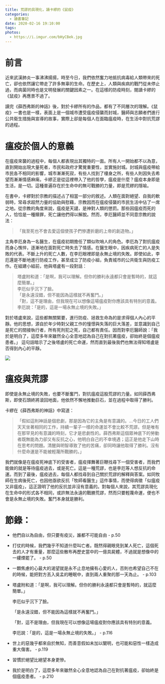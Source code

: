 ```yaml
---
title: 荒謬的具現化，讀卡繆的《鼠疫》
categories:
  - 讀書筆記
date: 2020-02-16 19:10:00
tags:
photos:
  - https://i.imgur.com/bHyCBek.jpg
---
```

# 前言
近來武漢肺炎一事沸沸揚揚，時至今日，我們依然奮力地抵抗病毒給人類帶來的死亡，卻也依然讓它帶走了許多無辜的生命。在歷史上，人類與疾病的戰鬥從未停止過，而病菌同時也是文明發展的關鍵因素之一。在這樣的防疫時刻，閱讀卡繆的《鼠疫》再應景不過了。
<!-- more -->
讀完《薛西弗斯的神話》後，對於卡繆所有的作品，都有了不同層次的理解。《鼠疫》一書也是一樣，表面上是一個城市遭受瘟疫侵襲而封城，醫師與志願者們進行公共衛生措施與宣導的故事，實際上卻是每個人在面臨瘟疫時，在生活中對抗荒謬的過程。

# 瘟疫於個人的意義
在瘟疫來襲的過程中，每個人都表現出其獨特的一面。所有人一開始都不以為意，直到開始出現大量死者，市民和政府才驚覺重要性，並實施封城。封城與瘟疫帶給市民各不相同的影響，城市漸漸死寂，有些人找到了棲身之所，有些人則因失去希望而漸漸情感麻痺。卡繆正是從這裡帶入了他的哲學，瘟疫是什麼？瘟疫本身即是生活，是一切。這種普遍存在於生命中的無可戰勝的力量，即是荒繆的隱喻。

在書中，卡繆對於宗教的描述占了相當一部分的敘述。人類在面對絕望、自我的軟弱時，常尋求超然力量的協助與慰藉，宗教因而在瘟疫侵襲的市民生活中佔了一席之地。從宗教的角度來說，瘟疫是天譴，是神對人類的懲罰。那些因瘟疫而死的人，恰恰是一種贖罪，死亡讓他們得以解脫。然而，李厄醫師並不同意宗教的說法：
>「我至死也不會去愛這個使孩子們慘遭折磨的上帝的創造物。」

主角李厄身為一名醫生，在瘟疫初期擔任了類似吹哨人的角色。李厄為了對抗瘟疫而身心憔悴，逐漸地在面對死亡時失去了情感。在醫生眼中，因疾病死亡的人是失敗的代表。不斷上升的死亡人數，在李厄眼裡即是永無止境的失敗。即使如此，李厄還是不斷地進行防疫工作，甚至成立了防疫小組，負責城市的公共衛生與防疫工作。在組建小組前，他與塔盧有一段對話：
> 塔盧附和道：「是啊，我可以理解。但你的勝利永遠都只會是暫時的，就這麼簡單。」\
> 李厄似乎沉下了臉。\
> 「是永遠沒錯，但不能因為這樣就不再奮鬥。」\
> 「對，這不是理由，但我現在可以想像這場瘟疫對你應該具有特別的意義。\
> 李厄說：「是的，這是一場永無止境的失敗。」

對於塔盧來說，這些都無關緊要，進行防疫、拯救生命為的是求得個人內心的平靜。他的思想，源自於年少時對父親工作的憧憬與失落的巨大落差，並意識到自己是死亡的間接執行者，所有死刑犯之死，自己都有責任。因而對李厄醫師說：「我於是明白了，這麼多年來雖然全心全意地認為自己在對抗著瘟疫，卻始終是個瘟疫患者。」
這句話暗示了之後塔盧的死亡命運，然而直到最後我們也無法得知塔盧是否得到內心的平靜。

![](https://i.imgur.com/Or1uaR1.jpg)

# 瘟疫與荒謬
即使是永無止境的失敗，也要不斷奮鬥，對抗瘟疫這股荒謬的力量。如同薛西弗斯，即使石頭終將滾回地面，他依然不懈地推動巨石，並在過程中取得了勝利。

卡繆在《薛西弗斯的神話》中寫道：

> 「假如這則神話是個悲劇，那是因為它的主角是有意識的。…今日的工人們天天坐著相同的工作，持續一輩子一樣的命運並不會比較不荒謬。但是唯有在那罕見的有意識的時刻，它才是悲劇性的。薛西弗斯這個眾神底下的勞動者既無能為力卻又有反抗之心，他明白自己的不幸境遇；這正是他走下山時在思考的問題。清醒與明智導致了他的苦痛，卻同時讓他取得了勝利。沒有什麼命運是不能被輕蔑所戰勝的。」 

我們就像是在瘟疫死神底下的受害者，瘟疫揮舞著巨鞭找尋下一個受害者，而我們能做的就是等待瘟疫過去，或是死亡。這是一種荒謬，也是李厄等人想反抗的命運。而到了最後，瘟疫過去，每個人都找尋到自己關於荒謬的解釋與答案。如同牧師在生病後死亡，也因他亟欲反抗「牧師看醫生」這件事情，而使得病徵「似瘟疫又非瘟疫」，這正證明了他的反抗並非沒有意義的。對每個人來說，其荒謬具現化在生命中的形式各不相同，或許無法永遠的戰勝荒謬，然而只要輕蔑命運，便也不會是永無止境的失敗。奮鬥本身就是勝利。


# 節錄：

- 他們自以為自由，但只要有疫災，誰都不可能自由 - p.50
- 打仗的時候，我們幾乎不知道什麼叫亡者。既然得親眼見到某人死亡，這個死去的人才有重量，那麼這些散布再歷史當中的一億具屍體，不過就是想像中的一縷煙罷了。 - p.50
- 一顆焦慮的心最大的渴望就是永不止息地擁有心愛的人，否則也希望自己不在的時候，能把對方丟入吳孟的睡眠中，直到兩人重聚的那一天為止。 - p.103
- 塔盧附和道：「是啊，我可以理解。但你的勝利永遠都只會是暫時的，就這麼簡單。」

    李厄似乎沉下了臉。

    「是永遠沒錯，但不能因為這樣就不再奮鬥。」

    「對，這不是理由，但我現在可以想像這場瘟疫對你應該具有特別的意義。

    李厄說：「是的，這是一場永無止境的失敗。」 - p.116

- 世上的惡幾乎都來自於無知，而善意假如未加以闡明，也可能和惡性一樣造成重大傷害。 - p.119
- 習慣於絕望比絕望本身更慘。
- 我於是明白了，這麼多年來雖然全心全意地認為自己在對抗著瘟疫，卻始終是個瘟疫患者。 - p.210